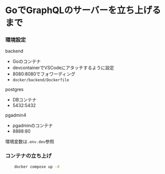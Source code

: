 # GoでGraphQLのサーバーを立ち上げるまで

### 環境設定
backend
- Goのコンテナ
- devcontainerでVSCodeにアタッチするように設定
- 8080:8080でフォワーディング
- `docker/backend/Dockerfile`

postgres
- DBコンテナ
- 5432:5432

pgadmin4
- pgadminのコンテナ
- 8888:80

環境変数は`.env.dev`参照

### コンテナの立ち上げ
```bash
    docker compose up -d
```
